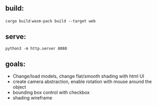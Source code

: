## build:

```cargo build```
```wasm-pack build --target web```

## serve:

```python3 -m http.server 8080```


## goals:

- Change/load models, change flat/smooth shading with html UI
- create camera abstraction, enable rotation with mouse around the object
- bounding box control with checkbox
- shading wireframe